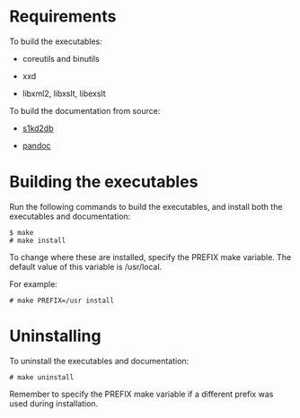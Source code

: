 Requirements
============

To build the executables:

-   coreutils and binutils

-   xxd

-   libxml2, libxslt, libexslt

To build the documentation from source:

-   [s1kd2db](http://github.com/kibook/s1kd2db)

-   [pandoc](https://pandoc.org/)

Building the executables
========================

Run the following commands to build the executables, and install both the executables and documentation:

    $ make
    # make install

To change where these are installed, specify the PREFIX make variable. The default value of this variable is /usr/local.

For example:

    # make PREFIX=/usr install

Uninstalling
============

To uninstall the executables and documentation:

    # make uninstall

Remember to specify the PREFIX make variable if a different prefix was used during installation.
